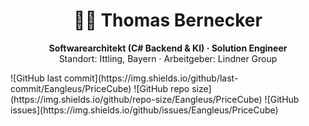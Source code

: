 <h1 align="center">👨‍💻 Thomas Bernecker</h1>
<p align="center">
  <strong>Softwarearchitekt (C# Backend & KI) · Solution Engineer</strong><br>
  Standort: Ittling, Bayern · Arbeitgeber: Lindner Group
</p>
![GitHub last commit](https://img.shields.io/github/last-commit/Eangleus/PriceCube)
![GitHub repo size](https://img.shields.io/github/repo-size/Eangleus/PriceCube)
![GitHub issues](https://img.shields.io/github/issues/Eangleus/PriceCube)
